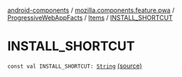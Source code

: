 [android-components](../../../index.md) / [mozilla.components.feature.pwa](../../index.md) / [ProgressiveWebAppFacts](../index.md) / [Items](index.md) / [INSTALL_SHORTCUT](./-i-n-s-t-a-l-l_-s-h-o-r-t-c-u-t.md)

# INSTALL_SHORTCUT

`const val INSTALL_SHORTCUT: `[`String`](https://kotlinlang.org/api/latest/jvm/stdlib/kotlin/-string/index.html) [(source)](https://github.com/mozilla-mobile/android-components/blob/master/components/feature/pwa/src/main/java/mozilla/components/feature/pwa/ProgressiveWebAppFacts.kt#L21)